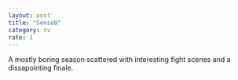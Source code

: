 ```yaml
---
layout: post
title: "Sense8"
category: tv
rate: 1
---
```


A mostly boring season scattered with interesting fight scenes and a dissapointing finale.
